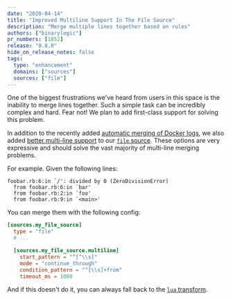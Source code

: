 ```yaml
---
date: "2020-04-14"
title: "Improved Multiline Support In The File Source"
description: "Merge multiple lines together based on rules"
authors: ["binarylogic"]
pr_numbers: [1852]
release: "0.8.0"
hide_on_release_notes: false
tags:
  type: "enhancement"
  domains: ["sources"]
  sources: ["file"]
---
```


One of the biggest frustrations we've heard from users in this space is the
inability to merge lines together. Such a simple task can be incredibly
complex and hard. Fear not! We plan to add first-class support for solving
this problem.

In addition to the recently added [automatic merging of Docker
logs][docs.sources.docker_logs#auto_partial_merge], we also added [better multi-line
support][docs.sources.file#multiline] to our [`file` source][docs.sources.file].
These options are very expressive and should solve the vast majority of
multi-line merging problems.

For example. Given the following lines:

```text
foobar.rb:6:in `/': divided by 0 (ZeroDivisionError)
  from foobar.rb:6:in `bar'
  from foobar.rb:2:in `foo'
  from foobar.rb:9:in `<main>'
```

You can merge them with the following config:

```toml title="vector.toml"
[sources.my_file_source]
  type = "file"
  # ...

  [sources.my_file_source.multiline]
    start_pattern = "^[^\\s]"
    mode = "continue_through"
    condition_pattern = "^[\\s]+from"
    timeout_ms = 1000
```

And if this doesn't do it, you can always fall back to the [`lua` transform][docs.transforms.lua].

[docs.sources.docker_logs#auto_partial_merge]: /docs/reference/configuration/sources/docker_logs/#auto_partial_merge
[docs.sources.file#multiline]: /docs/reference/configuration/sources/file/#multiline
[docs.sources.file]: /docs/reference/configuration/sources/file/
[docs.transforms.lua]: /docs/reference/configuration/transforms/lua/
